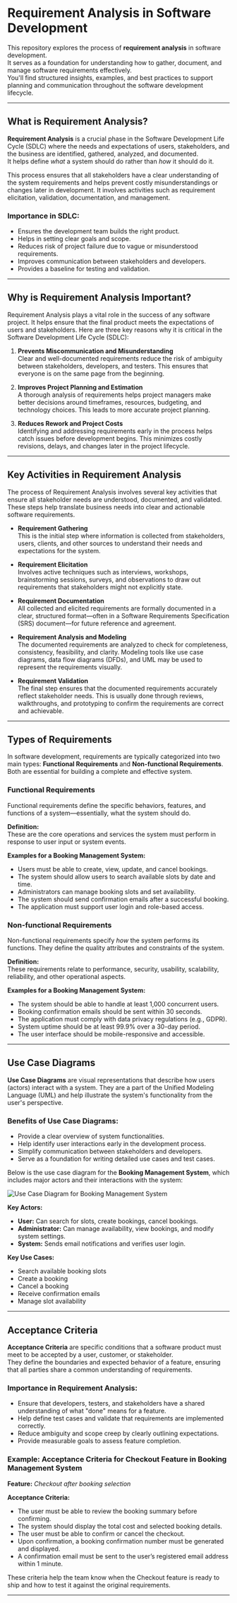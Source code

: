# Requirement Analysis in Software Development

This repository explores the process of **requirement analysis** in software development.  
It serves as a foundation for understanding how to gather, document, and manage software requirements effectively.  
You'll find structured insights, examples, and best practices to support planning and communication throughout the software development lifecycle.

---

## What is Requirement Analysis?

**Requirement Analysis** is a crucial phase in the Software Development Life Cycle (SDLC) where the needs and expectations of users, stakeholders, and the business are identified, gathered, analyzed, and documented.  
It helps define *what* a system should do rather than *how* it should do it.

This process ensures that all stakeholders have a clear understanding of the system requirements and helps prevent costly misunderstandings or changes later in development. It involves activities such as requirement elicitation, validation, documentation, and management.

### Importance in SDLC:
- Ensures the development team builds the right product.
- Helps in setting clear goals and scope.
- Reduces risk of project failure due to vague or misunderstood requirements.
- Improves communication between stakeholders and developers.
- Provides a baseline for testing and validation.

---

## Why is Requirement Analysis Important?

Requirement Analysis plays a vital role in the success of any software project. It helps ensure that the final product meets the expectations of users and stakeholders. Here are three key reasons why it is critical in the Software Development Life Cycle (SDLC):

1. **Prevents Miscommunication and Misunderstanding**  
   Clear and well-documented requirements reduce the risk of ambiguity between stakeholders, developers, and testers. This ensures that everyone is on the same page from the beginning.

2. **Improves Project Planning and Estimation**  
   A thorough analysis of requirements helps project managers make better decisions around timeframes, resources, budgeting, and technology choices. This leads to more accurate project planning.

3. **Reduces Rework and Project Costs**  
   Identifying and addressing requirements early in the process helps catch issues before development begins. This minimizes costly revisions, delays, and changes later in the project lifecycle.

---

## Key Activities in Requirement Analysis

The process of Requirement Analysis involves several key activities that ensure all stakeholder needs are understood, documented, and validated. These steps help translate business needs into clear and actionable software requirements.

- **Requirement Gathering**  
  This is the initial step where information is collected from stakeholders, users, clients, and other sources to understand their needs and expectations for the system.

- **Requirement Elicitation**  
  Involves active techniques such as interviews, workshops, brainstorming sessions, surveys, and observations to draw out requirements that stakeholders might not explicitly state.

- **Requirement Documentation**  
  All collected and elicited requirements are formally documented in a clear, structured format—often in a Software Requirements Specification (SRS) document—for future reference and agreement.

- **Requirement Analysis and Modeling**  
  The documented requirements are analyzed to check for completeness, consistency, feasibility, and clarity. Modeling tools like use case diagrams, data flow diagrams (DFDs), and UML may be used to represent the requirements visually.

- **Requirement Validation**  
  The final step ensures that the documented requirements accurately reflect stakeholder needs. This is usually done through reviews, walkthroughs, and prototyping to confirm the requirements are correct and achievable.

---

## Types of Requirements

In software development, requirements are typically categorized into two main types: **Functional Requirements** and **Non-functional Requirements**. Both are essential for building a complete and effective system.

### Functional Requirements

Functional requirements define the specific behaviors, features, and functions of a system—essentially, what the system should do.

**Definition:**  
These are the core operations and services the system must perform in response to user input or system events.

**Examples for a Booking Management System:**
- Users must be able to create, view, update, and cancel bookings.
- The system should allow users to search available slots by date and time.
- Administrators can manage booking slots and set availability.
- The system should send confirmation emails after a successful booking.
- The application must support user login and role-based access.

### Non-functional Requirements

Non-functional requirements specify *how* the system performs its functions. They define the quality attributes and constraints of the system.

**Definition:**  
These requirements relate to performance, security, usability, scalability, reliability, and other operational aspects.

**Examples for a Booking Management System:**
- The system should be able to handle at least 1,000 concurrent users.
- Booking confirmation emails should be sent within 30 seconds.
- The application must comply with data privacy regulations (e.g., GDPR).
- System uptime should be at least 99.9% over a 30-day period.
- The user interface should be mobile-responsive and accessible.

---

## Use Case Diagrams

**Use Case Diagrams** are visual representations that describe how users (actors) interact with a system. They are a part of the Unified Modeling Language (UML) and help illustrate the system's functionality from the user's perspective.

### Benefits of Use Case Diagrams:
- Provide a clear overview of system functionalities.
- Help identify user interactions early in the development process.
- Simplify communication between stakeholders and developers.
- Serve as a foundation for writing detailed use cases and test cases.

Below is the use case diagram for the **Booking Management System**, which includes major actors and their interactions with the system:

![Use Case Diagram for Booking Management System](alx-booking-uc.png)

**Key Actors:**
- **User:** Can search for slots, create bookings, cancel bookings.
- **Administrator:** Can manage availability, view bookings, and modify system settings.
- **System:** Sends email notifications and verifies user login.

**Key Use Cases:**
- Search available booking slots
- Create a booking
- Cancel a booking
- Receive confirmation emails
- Manage slot availability

---

## Acceptance Criteria

**Acceptance Criteria** are specific conditions that a software product must meet to be accepted by a user, customer, or stakeholder.  
They define the boundaries and expected behavior of a feature, ensuring that all parties share a common understanding of requirements.

### Importance in Requirement Analysis:
- Ensure that developers, testers, and stakeholders have a shared understanding of what "done" means for a feature.
- Help define test cases and validate that requirements are implemented correctly.
- Reduce ambiguity and scope creep by clearly outlining expectations.
- Provide measurable goals to assess feature completion.

### Example: Acceptance Criteria for Checkout Feature in Booking Management System

**Feature:** *Checkout after booking selection*

**Acceptance Criteria:**
- The user must be able to review the booking summary before confirming.
- The system should display the total cost and selected booking details.
- The user must be able to confirm or cancel the checkout.
- Upon confirmation, a booking confirmation number must be generated and displayed.
- A confirmation email must be sent to the user’s registered email address within 1 minute.

These criteria help the team know when the Checkout feature is ready to ship and how to test it against the original requirements.

---
